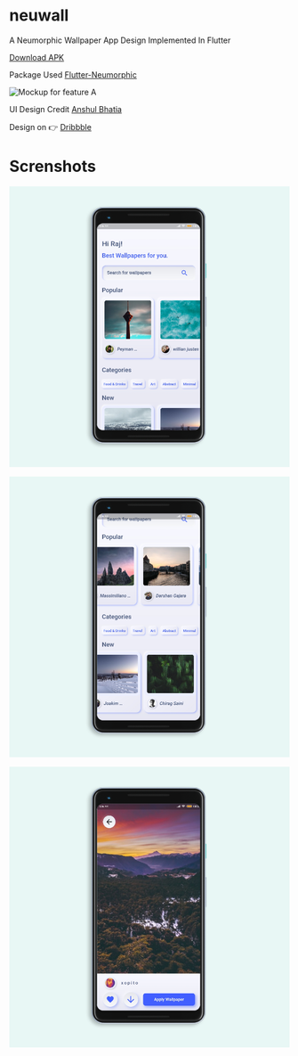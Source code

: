 # neuwall

A Neumorphic Wallpaper App Design Implemented In Flutter

[Download APK](https://github.com/rajvaya/neuwall/raw/master/assets/app-release.apk)

Package Used [Flutter-Neumorphic](https://pub.dev/packages/flutter_neumorphic)


![Mockup for feature A](https://cdn.dribbble.com/users/2044235/screenshots/11193924/media/d045609a3824b908f3d8aaf9a9c89064.jpg)


UI Design Credit  [Anshul Bhatia](https://dribbble.com/shots/11193924-Wallpaper-App)

Design on 👉 [Dribbble](https://dribbble.com/shots/11193924-Wallpaper-App)

# Screnshots


![SS1](https://github.com/rajvaya/neuwall/blob/master/screenshots/mockuped%20SS1.png?raw=true)

![SS2](https://github.com/rajvaya/neuwall/blob/master/screenshots/mockuped%20SS2.png?raw=true)


![SS3](https://github.com/rajvaya/neuwall/blob/master/screenshots/mockuped%20SS3.png?raw=true)




